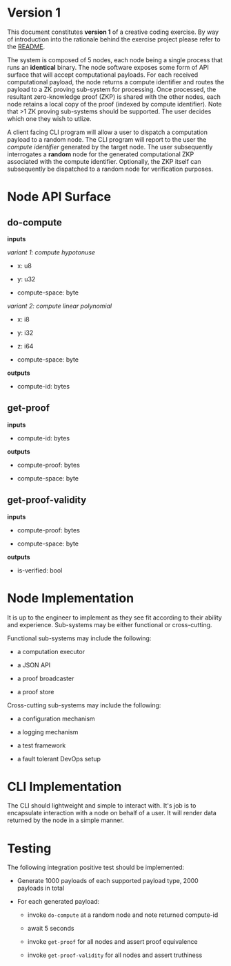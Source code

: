 # Version 1

This document constitutes **version 1** of a creative coding exercise.  By way of introduction into the rationale behind the exercise project please refer to the [README](README.md). 

The system is composed of 5 nodes, each node being a single process that runs an **identical** binary.  The node software exposes some form of API surface that will accept computational payloads.  For each received computational payload, the node returns a compute identifier and routes the payload to a ZK proving sub-system for processing.  Once processed, the resultant zero-knowledge proof (ZKP) is shared with the other nodes, each node retains a local copy of the proof (indexed by compute identifier).  Note that >1 ZK proving sub-systems should be supported.  The user decides which one they wish to utlize.

A client facing CLI program will allow a user to dispatch a computation payload to a random node.  The CLI program will report to the user the *compute identifier* generated by the target node.  The user subsequently interrogates a **random** node for the generated computational ZKP associated with the compute identifier.  Optionally, the ZKP itself can subsequently be dispatched to a random node for verification purposes.

# Node API Surface

## do-compute

**inputs** 

*variant 1: compute hypotonuse* 

- x: u8 

- y: u32 

- compute-space: byte 

*variant 2: compute linear polynomial* 

- x: i8 

- y: i32 

- z: i64 

- compute-space: byte 

**outputs** 

- compute-id: bytes 

## get-proof

**inputs** 

- compute-id: bytes

**outputs** 

- compute-proof: bytes 

- compute-space: byte 

## get-proof-validity

**inputs** 

- compute-proof: bytes 

- compute-space: byte 

**outputs** 

- is-verified: bool 

# Node Implementation

It is up to the engineer to implement as they see fit according to their ability and experience.  Sub-systems may be either functional or cross-cutting.

Functional sub-systems may include the following:

- a computation executor

- a JSON API

- a proof broadcaster

- a proof store

Cross-cutting sub-systems may include the following:

- a configuration mechanism

- a logging mechanism

- a test framework

- a fault tolerant DevOps setup

# CLI Implementation

The CLI should lightweight and simple to interact with.  It's job is to encapsulate interaction with a node on behalf of a user.  It will render data returned by the node in a simple manner.

# Testing

The following integration positive test should be implemented:

- Generate 1000 payloads of each supported payload type, 2000 payloads in total

- For each generated payload:

    - invoke `do-compute` at a random node and note returned compute-id

    - await 5 seconds
    
    - invoke `get-proof` for all nodes and assert proof equivalence

    - invoke `get-proof-validity` for all nodes and assert truthiness
